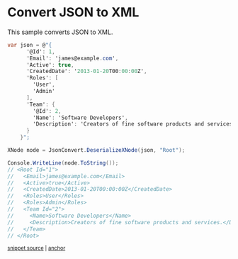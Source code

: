 # Convert JSON to XML

This sample converts JSON to XML.

<!-- snippet: ConvertJsonToXml -->
<a id='snippet-convertjsontoxml'></a>
```cs
var json = @"{
      '@Id': 1,
      'Email': 'james@example.com',
      'Active': true,
      'CreatedDate': '2013-01-20T00:00:00Z',
      'Roles': [
        'User',
        'Admin'
      ],
      'Team': {
        '@Id': 2,
        'Name': 'Software Developers',
        'Description': 'Creators of fine software products and services.'
      }
    }";

XNode node = JsonConvert.DeserializeXNode(json, "Root");

Console.WriteLine(node.ToString());
// <Root Id="1">
//   <Email>james@example.com</Email>
//   <Active>true</Active>
//   <CreatedDate>2013-01-20T00:00:00Z</CreatedDate>
//   <Roles>User</Roles>
//   <Roles>Admin</Roles>
//   <Team Id="2">
//     <Name>Software Developers</Name>
//     <Description>Creators of fine software products and services.</Description>
//   </Team>
// </Root>
```
<sup><a href='/src/Tests/Documentation/Samples/Xml/ConvertJsonToXml.cs#L36-L69' title='Snippet source file'>snippet source</a> | <a href='#snippet-convertjsontoxml' title='Start of snippet'>anchor</a></sup>
<!-- endSnippet -->
